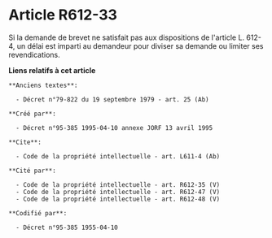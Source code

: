 # Article R612-33

Si la demande de brevet ne satisfait pas aux dispositions de l'article L. 612-4, un délai est imparti au demandeur pour
diviser sa demande ou limiter ses revendications.

**Liens relatifs à cet article**

	**Anciens textes**:

	  - Décret n°79-822 du 19 septembre 1979 - art. 25 (Ab)

	**Créé par**:

	  - Décret n°95-385 1995-04-10 annexe JORF 13 avril 1995

	**Cite**:

	  - Code de la propriété intellectuelle - art. L611-4 (Ab)

	**Cité par**:

	  - Code de la propriété intellectuelle - art. R612-35 (V)
	  - Code de la propriété intellectuelle - art. R612-47 (V)
	  - Code de la propriété intellectuelle - art. R612-48 (V)

	**Codifié par**:

	  - Décret n°95-385 1955-04-10
